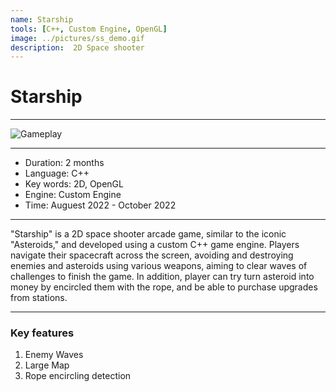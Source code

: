 ```yaml
---
name: Starship
tools: [C++, Custom Engine, OpenGL]
image: ../pictures/ss_demo.gif
description:  2D Space shooter
---
```


# Starship

***

![Gameplay](../pictures/ss_gp.gif)

***

- Duration:             2 months
- Language:             C++
- Key words:            2D, OpenGL
- Engine:               Custom Engine
- Time:                 Auguest 2022 - October 2022

***

"Starship" is a 2D space shooter arcade game, similar to the iconic "Asteroids," and developed using a custom C++ game engine. Players navigate their spacecraft across the screen, avoiding and destroying enemies and asteroids using various weapons, aiming to clear waves of challenges to finish the game. In addition, player can try turn asteroid into money by encircled them with the rope, and be able to purchase upgrades from stations.

***

### Key features

1. Enemy Waves
2. Large Map 
3. Rope encircling detection